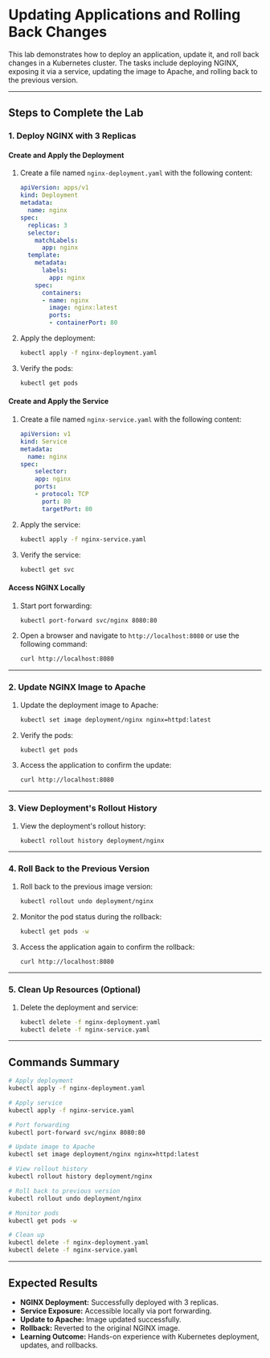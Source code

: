 # Updating Applications and Rolling Back Changes

This lab demonstrates how to deploy an application, update it, and roll back changes in a Kubernetes cluster. The tasks include deploying NGINX, exposing it via a service, updating the image to Apache, and rolling back to the previous version.

---

## **Steps to Complete the Lab**

### **1. Deploy NGINX with 3 Replicas**

#### **Create and Apply the Deployment**
1. Create a file named `nginx-deployment.yaml` with the following content:
   ```yaml
   apiVersion: apps/v1
   kind: Deployment
   metadata:
     name: nginx
   spec:
     replicas: 3
     selector:
       matchLabels:
         app: nginx
     template:
       metadata:
         labels:
           app: nginx
       spec:
         containers:
         - name: nginx
           image: nginx:latest
           ports:
           - containerPort: 80
   ```

2. Apply the deployment:
   ```bash
   kubectl apply -f nginx-deployment.yaml
   ```

3. Verify the pods:
   ```bash
   kubectl get pods
   ```

#### **Create and Apply the Service**
1. Create a file named `nginx-service.yaml` with the following content:
   ```yaml
   apiVersion: v1
   kind: Service
   metadata:
     name: nginx
   spec:
       selector:
       app: nginx
       ports:
       - protocol: TCP
         port: 80
         targetPort: 80
   ```

2. Apply the service:
   ```bash
   kubectl apply -f nginx-service.yaml
   ```

3. Verify the service:
   ```bash
   kubectl get svc
   ```

#### **Access NGINX Locally**
1. Start port forwarding:
   ```bash
   kubectl port-forward svc/nginx 8080:80
   ```

2. Open a browser and navigate to `http://localhost:8080` or use the following command:
   ```bash
   curl http://localhost:8080
   ```

---

### **2. Update NGINX Image to Apache**

1. Update the deployment image to Apache:
   ```bash
   kubectl set image deployment/nginx nginx=httpd:latest
   ```

2. Verify the pods:
   ```bash
   kubectl get pods
   ```

3. Access the application to confirm the update:
   ```bash
   curl http://localhost:8080
   ```

---

### **3. View Deployment's Rollout History**

1. View the deployment's rollout history:
   ```bash
   kubectl rollout history deployment/nginx
   ```

---

### **4. Roll Back to the Previous Version**

1. Roll back to the previous image version:
   ```bash
   kubectl rollout undo deployment/nginx
   ```

2. Monitor the pod status during the rollback:
   ```bash
   kubectl get pods -w
   ```

3. Access the application again to confirm the rollback:
   ```bash
   curl http://localhost:8080
   ```

---

### **5. Clean Up Resources (Optional)**

1. Delete the deployment and service:
   ```bash
   kubectl delete -f nginx-deployment.yaml
   kubectl delete -f nginx-service.yaml
   ```

---

## **Commands Summary**

```bash
# Apply deployment
kubectl apply -f nginx-deployment.yaml

# Apply service
kubectl apply -f nginx-service.yaml

# Port forwarding
kubectl port-forward svc/nginx 8080:80

# Update image to Apache
kubectl set image deployment/nginx nginx=httpd:latest

# View rollout history
kubectl rollout history deployment/nginx

# Roll back to previous version
kubectl rollout undo deployment/nginx

# Monitor pods
kubectl get pods -w

# Clean up
kubectl delete -f nginx-deployment.yaml
kubectl delete -f nginx-service.yaml
```

---

## **Expected Results**

- **NGINX Deployment:** Successfully deployed with 3 replicas.
- **Service Exposure:** Accessible locally via port forwarding.
- **Update to Apache:** Image updated successfully.
- **Rollback:** Reverted to the original NGINX image.
- **Learning Outcome:** Hands-on experience with Kubernetes deployment, updates, and rollbacks.





